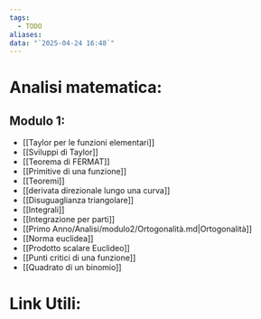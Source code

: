```yaml
---
tags:
  - TODO
aliases: 
data: "`2025-04-24 16:48`"
---
```

# Analisi matematica:
## Modulo 1:
<!-- QueryToSerialize: LIST FROM "Primo Anno/Analisi" -->
<!-- SerializedQuery: LIST FROM "Primo Anno/Analisi" -->
- [[Taylor per le funzioni elementari]]
- [[Sviluppi di Taylor]]
- [[Teorema di FERMAT]]
- [[Primitive di una funzione]]
- [[Teoremi]]
- [[derivata direzionale lungo una curva]]
- [[Disuguaglianza triangolare]]
- [[Integrali]]
- [[Integrazione per parti]]
- [[Primo Anno/Analisi/modulo2/Ortogonalità.md|Ortogonalità]]
- [[Norma euclidea]]
- [[Prodotto scalare Euclideo]]
- [[Punti critici di una funzione]]
- [[Quadrato di un binomio]]
<!-- SerializedQuery END -->
# Link Utili:
 